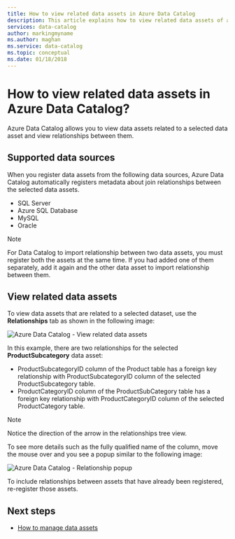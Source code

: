 ```yaml
---
title: How to view related data assets in Azure Data Catalog
description: This article explains how to view related data assets of a selected data asset in Azure Data Catalog.
services: data-catalog
author: markingmyname
ms.author: maghan
ms.service: data-catalog
ms.topic: conceptual
ms.date: 01/18/2018
---
```

# How to view related data assets in Azure Data Catalog?
Azure Data Catalog allows you to view data assets related to a selected data asset and view relationships between them. 

## Supported data sources 
When you register data assets from the following data sources, Azure Data Catalog automatically registers metadata about join relationships between the selected data assets. 

- SQL Server
- Azure SQL Database
- MySQL
- Oracle

> [!NOTE]
> For Data Catalog to import relationship between two data assets, you must register both the assets at the same time. If you had added one of them separately, add it again and the other data asset to import relationship between them.

## View related data assets
To view data assets that are related to a selected dataset, use the **Relationships** tab as shown in the following image: 

![Azure Data Catalog - View related data assets](media\data-catalog-how-to-view-related-data-assets\relationships-tab.png)

In this example, there are two relationships for the selected **ProductSubcategory** data asset: 

- ProductSubcategoryID column of the Product table has a foreign key relationship with ProductSubcategoryID column of the selected ProductSubcategory table. 
- ProductCategoryID column of the ProductSubCategory table has a foreign key relationship with ProductCategoryID column of the selected ProductCategory table.

> [!NOTE]
> Notice the direction of the arrow in the relationships tree view.  

To see more details such as the fully qualified name of the column, move the mouse over and you see a popup similar to the following image: 

![Azure Data Catalog - Relationship popup](media\data-catalog-how-to-view-related-data-assets\relationship-popup.png)

To include relationships between assets that have already been registered, re-register those assets.

## Next steps
- [How to manage data assets](data-catalog-how-to-manage.md)